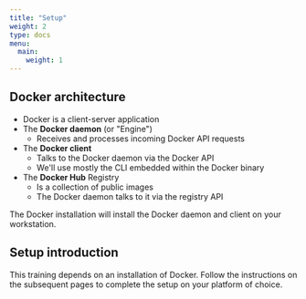 ```yaml
---
title: "Setup"
weight: 2
type: docs
menu:
  main:
    weight: 1
---
```


## Docker architecture

* Docker is a client-server application
* The **Docker daemon** (or "Engine")
  * Receives and processes incoming Docker API requests
* The **Docker client**
  * Talks to the Docker daemon via the Docker API
  * We'll use mostly the CLI embedded within the Docker binary
* The **Docker Hub** Registry
  * Is a collection of public images
  * The Docker daemon talks to it via the registry API

The Docker installation will install the Docker daemon and client on your workstation.


## Setup introduction

This training depends on an installation of Docker.
Follow the instructions on the subsequent pages to complete the setup on your platform of choice.
